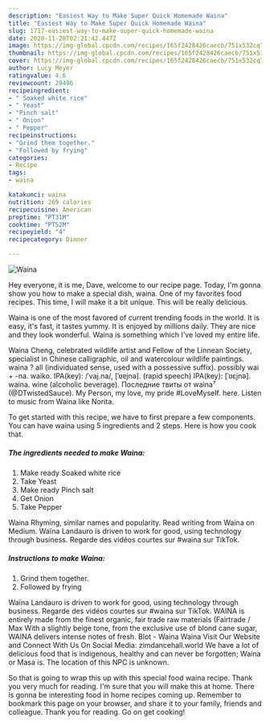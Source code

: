```yaml
---
description: "Easiest Way to Make Super Quick Homemade Waina"
title: "Easiest Way to Make Super Quick Homemade Waina"
slug: 1717-easiest-way-to-make-super-quick-homemade-waina
date: 2020-11-28T02:21:42.447Z
image: https://img-global.cpcdn.com/recipes/165f2428426caecb/751x532cq70/waina-recipe-main-photo.jpg
thumbnail: https://img-global.cpcdn.com/recipes/165f2428426caecb/751x532cq70/waina-recipe-main-photo.jpg
cover: https://img-global.cpcdn.com/recipes/165f2428426caecb/751x532cq70/waina-recipe-main-photo.jpg
author: Lucy Meyer
ratingvalue: 4.6
reviewcount: 29496
recipeingredient:
- " Soaked white rice"
- " Yeast"
- "Pinch salt"
- " Onion"
- " Pepper"
recipeinstructions:
- "Grind them together."
- "Followed by frying"
categories:
- Recipe
tags:
- waina

katakunci: waina 
nutrition: 269 calories
recipecuisine: American
preptime: "PT31M"
cooktime: "PT52M"
recipeyield: "4"
recipecategory: Dinner

---
```



![Waina](https://img-global.cpcdn.com/recipes/165f2428426caecb/751x532cq70/waina-recipe-main-photo.jpg)

Hey everyone, it is me, Dave, welcome to our recipe page. Today, I'm gonna show you how to make a special dish, waina. One of my favorites food recipes. This time, I will make it a bit unique. This will be really delicious.

Waina is one of the most favored of current trending foods in the world. It is easy, it's fast, it tastes yummy. It is enjoyed by millions daily. They are nice and they look wonderful. Waina is something which I've loved my entire life.

Waina Cheng, celebrated wildlife artist and Fellow of the Linnean Society, specialist in Chinese calligraphic, oil and watercolour wildlife paintings. waina ? all (individuated sense, used with a possessive suffix). possibly wai +‎ -na. waiko. IPA(key): /ˈvaj.na/, [ˈʋɐjnə]. (rapid speech) IPA(key): [ˈʋɛjnə]. waina. wine (alcoholic beverage). Последние твиты от waina⁷ (@DTwistedSauce). My Person, my love, my pride #LoveMyself. here. Listen to music from Waina like Norita.


To get started with this recipe, we have to first prepare a few components. You can have waina using 5 ingredients and 2 steps. Here is how you cook that.

<!--inarticleads1-->

##### The ingredients needed to make Waina:

1. Make ready  Soaked white rice
1. Take  Yeast
1. Make ready Pinch salt
1. Get  Onion
1. Take  Pepper


Waina Rhyming, similar names and popularity. Read writing from Waina on Medium. Waïna Landauro is driven to work for good, using technology through business. Regarde des vidéos courtes sur #waina sur TikTok. 

<!--inarticleads2-->

##### Instructions to make Waina:

1. Grind them together.
1. Followed by frying


Waïna Landauro is driven to work for good, using technology through business. Regarde des vidéos courtes sur #waina sur TikTok. WAINA is entirely made from the finest organic, fair trade raw materials (Fairtrade / Max With a slightly beige tone, from the exclusive use of blond cane sugar, WAINA delivers intense notes of fresh. Blot - Waina Waina Visit Our Website and Connect With Us On Social Media: zimdancehall.world We have a lot of delicious food that is indigenous, healthy and can never be forgotten; Waina or Masa is. The location of this NPC is unknown. 

So that is going to wrap this up with this special food waina recipe. Thank you very much for reading. I'm sure that you will make this at home. There is gonna be interesting food in home recipes coming up. Remember to bookmark this page on your browser, and share it to your family, friends and colleague. Thank you for reading. Go on get cooking!
